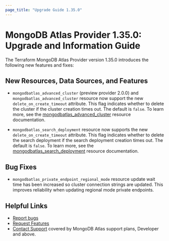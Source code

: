 ```yaml
---
page_title: "Upgrade Guide 1.35.0"
---
```


# MongoDB Atlas Provider 1.35.0: Upgrade and Information Guide

The Terraform MongoDB Atlas Provider version 1.35.0 introduces the following new features and fixes:

## New Resources, Data Sources, and Features

- `mongodbatlas_advanced_cluster` (preview provider 2.0.0) and `mongodbatlas_advanced_cluster` resource now support the new `delete_on_create_timeout` attribute. This flag indicates whether to delete the cluster if the cluster creation times out. The default is `false`. To learn more, see the [mongodbatlas_advanced_cluster](https://registry.terraform.io/providers/mongodb/mongodbatlas/latest/docs/resources/advanced_cluster) resource documentation.

- `mongodbatlas_search_deployment` resource now supports the new `delete_on_create_timeout` attribute. This flag indicates whether to delete the search deployment if the search deployment creation times out. The default is `false`. To learn more, see the [mongodbatlas_search_deployment](https://registry.terraform.io/providers/mongodb/mongodbatlas/latest/docs/resources/search_deployment) resource documentation.

## Bug Fixes

- `mongodbatlas_private_endpoint_regional_mode` resource update wait time has been increased so cluster connection strings are updated. This improves reliability when updating regional mode private endpoints.

## Helpful Links

* [Report bugs](https://github.com/mongodb/terraform-provider-mongodbatlas/issues)
* [Request Features](https://feedback.mongodb.com/forums/924145-atlas?category_id=370723)
* [Contact Support](https://docs.atlas.mongodb.com/support/) covered by MongoDB Atlas support plans, Developer and above.
